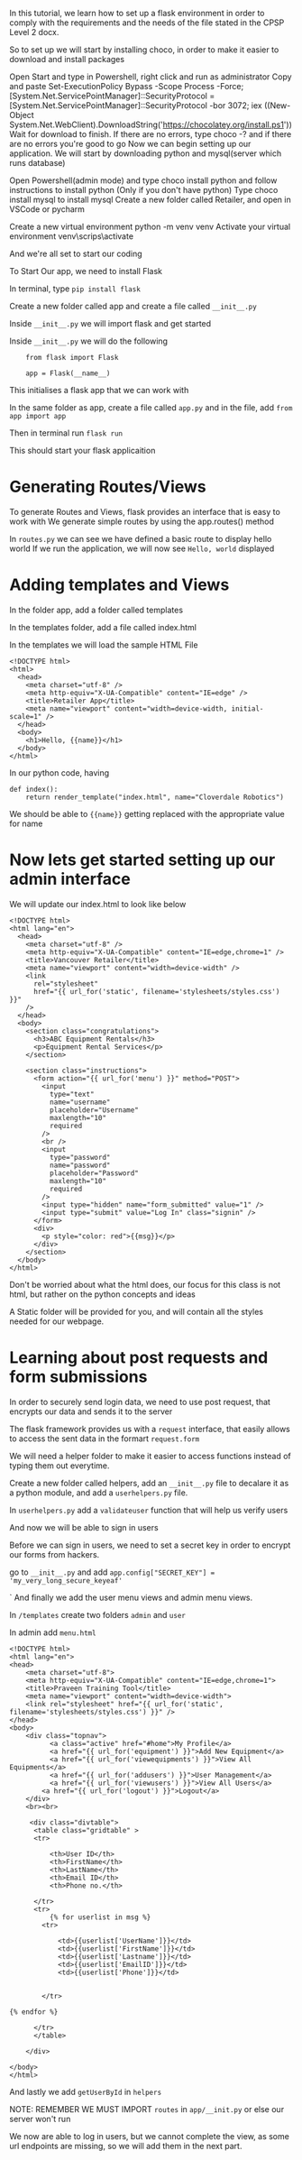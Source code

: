 In this tutorial, we learn how to set up a flask environment in order to comply with the requirements and the needs of the file stated in the CPSP Level 2 docx.

So to set up we will start by installing choco, in order to make it easier to download and install packages

Open Start and type in Powershell, right click and run as administrator
Copy and paste Set-ExecutionPolicy Bypass -Scope Process -Force; [System.Net.ServicePointManager]::SecurityProtocol = [System.Net.ServicePointManager]::SecurityProtocol -bor 3072; iex ((New-Object System.Net.WebClient).DownloadString('https://chocolatey.org/install.ps1'))
Wait for download to finish. If there are no errors, type choco -? and if there are no errors you're good to go
Now we can begin setting up our application. We will start by downloading python and mysql(server which runs database)

Open Powershell(admin mode) and type choco install python and follow instructions to install python (Only if you don't have python)
Type choco install mysql to install mysql
Create a new folder called Retailer, and open in VSCode or pycharm

Create a new virtual environment python -m venv venv Activate your virtual environment venv\scrips\activate

And we're all set to start our coding

To Start Our app, we need to install Flask

In terminal, type `pip install flask`

Create a new folder called app and create a file called `__init__.py`

Inside `__init__.py` we will import flask and get started

Inside `__init__.py` we will do the following

```
    from flask import Flask

    app = Flask(__name__)
```

This initialises a flask app that we can work with

In the same folder as app, create a file called `app.py` and in the file, add `from app import app`

Then in terminal run `flask run`

This should start your flask applicaition

# Generating Routes/Views

To generate Routes and Views, flask provides an interface that is easy to work with
We generate simple routes by using the app.routes() method

In `routes.py` we can see we have defined a basic route to display hello world
If we run the application, we will now see `Hello, world` displayed

# Adding templates and Views

In the folder app, add a folder called templates

In the templates folder, add a file called index.html

In the templates we will load the sample HTML File

```
<!DOCTYPE html>
<html>
  <head>
    <meta charset="utf-8" />
    <meta http-equiv="X-UA-Compatible" content="IE=edge" />
    <title>Retailer App</title>
    <meta name="viewport" content="width=device-width, initial-scale=1" />
  </head>
  <body>
    <h1>Hello, {{name}}</h1>
  </body>
</html>
```

In our python code, having

```@app.route("/")
def index():
    return render_template("index.html", name="Cloverdale Robotics")
```

We should be able to `{{name}}` getting replaced with the appropriate value for name

# Now lets get started setting up our admin interface

We will update our index.html to look like below

```
<!DOCTYPE html>
<html lang="en">
  <head>
    <meta charset="utf-8" />
    <meta http-equiv="X-UA-Compatible" content="IE=edge,chrome=1" />
    <title>Vancouver Retailer</title>
    <meta name="viewport" content="width=device-width" />
    <link
      rel="stylesheet"
      href="{{ url_for('static', filename='stylesheets/styles.css') }}"
    />
  </head>
  <body>
    <section class="congratulations">
      <h3>ABC Equipment Rentals</h3>
      <p>Equipment Rental Services</p>
    </section>

    <section class="instructions">
      <form action="{{ url_for('menu') }}" method="POST">
        <input
          type="text"
          name="username"
          placeholder="Username"
          maxlength="10"
          required
        />
        <br />
        <input
          type="password"
          name="password"
          placeholder="Password"
          maxlength="10"
          required
        />
        <input type="hidden" name="form_submitted" value="1" />
        <input type="submit" value="Log In" class="signin" />
      </form>
      <div>
        <p style="color: red">{{msg}}</p>
      </div>
    </section>
  </body>
</html>

```

Don't be worried about what the html does, our focus for this class is not html, but rather on the python concepts and ideas

A Static folder will be provided for you, and will contain all the styles needed for our webpage.

# Learning about post requests and form submissions

In order to securely send login data, we need to use post request, that encrypts our data and sends it to the server

The flask framework provides us with a `request` interface, that easily allows to access the sent data in the formart `request.form`

We will need a helper folder to make it easier to access functions instead of typing them out everytime.

Create a new folder called helpers, add an `__init__.py` file to decalare it as a python module, and add a `userhelpers.py` file.

In `userhelpers.py` add a `validateuser` function that will help us verify users

And now we will be able to sign in users

Before we can sign in users, we need to set a secret key in order to encrypt our forms from hackers.

go to `__init__.py` and add `app.config["SECRET_KEY"] = 'my_very_long_secure_keyeaf'`

`
And finally we add the user menu views and admin menu views.

In `/templates` create two folders `admin` and `user`

In admin add `menu.html`

```
<!DOCTYPE html>
<html lang="en">
<head>
    <meta charset="utf-8">
    <meta http-equiv="X-UA-Compatible" content="IE=edge,chrome=1">
    <title>Praveen Training Tool</title>
    <meta name="viewport" content="width=device-width">
    <link rel="stylesheet" href="{{ url_for('static', filename='stylesheets/styles.css') }}" />
</head>
<body>
	<div class="topnav">
          <a class="active" href="#home">My Profile</a>
          <a href="{{ url_for('equipment') }}">Add New Equipment</a>
          <a href="{{ url_for('viewequipments') }}">View All Equipments</a>
          <a href="{{ url_for('addusers') }}">User Management</a>
          <a href="{{ url_for('viewusers') }}">View All Users</a>
        <a href="{{ url_for('logout') }}">Logout</a>
	</div>
	<br><br>

     <div class="divtable">
      <table class="gridtable" >
      <tr>

    	  <th>User ID</th>
    	  <th>FirstName</th>
    	  <th>LastName</th>
    	  <th>Email ID</th>
    	  <th>Phone no.</th>

      </tr>
      <tr>
    	  {% for userlist in msg %}
    	<tr>

      		<td>{{userlist['UserName']}}</td>
    	  	<td>{{userlist['FirstName']}}</td>
    	  	<td>{{userlist['Lastname']}}</td>
    	  	<td>{{userlist['EmailID']}}</td>
    	  	<td>{{userlist['Phone']}}</td>


    	</tr>

{% endfor %}

      </tr>
      </table>

    </div>

</body>
</html>

```

And lastly we add `getUserById` in `helpers`

NOTE: REMEMBER WE MUST IMPORT `routes` in `app/__init.py` or else our server won't run

We now are able to log in users, but we cannot complete the view, as some url endpoints are missing, so we will add them in the next part.
